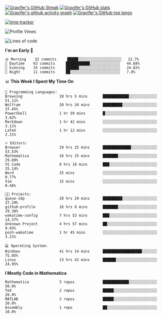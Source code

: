 <!--
**Gravifer/Gravifer** is a ✨ _special_ ✨ repository because its `README.md` (this file) appears on your GitHub profile.

Here are some ideas to get you started:

- 🔭 I’m currently working on ...
- 🌱 I’m currently learning ...
- 👯 I’m looking to collaborate on ...
- 🤔 I’m looking for help with ...
- 💬 Ask me about ...
- 📫 How to reach me: ...
- 😄 Pronouns: ...
- ⚡ Fun fact: ...
-->

<!-- ![Metrics](https://github.com/my-github-user/my-github-user/blob/main/github-metrics.svg) -->
[![Gravifer's GitHub Streak](https://github-readme-streak-stats.herokuapp.com/?user=Gravifer&theme=default&background=ffffff0a&border=00000000&stroke=80808080&currStreakNum=808080&sideNums=808080&sideLabels=808080&dates=808080)](https://github.com/DenverCoder1/github-readme-streak-stats)<!-- [![Contribution Stats](https://github-contribution-stats.vercel.app/api/?username=Gravifer)](https://github.com/LordDashMe/github-contribution-stats/) -->
[![Gravifer's GitHub stats](https://github-readme-stats.vercel.app/api?username=Gravifer&theme=default&bg_color=ffffff0a&text_color=808080&hide_border=true&show_icons=true&count_private=true)](https://github.com/anuraghazra/github-readme-stats)
[![Gravifer's github activity graph](https://activity-graph.herokuapp.com/graph?username=Gravifer&bg_color=ffffff0a&color=3080ed&line=5094f0&point=4d72f2&hide_border=true)](https://github.com/ashutosh00710/github-readme-activity-graph)
[![Gravifer's GitHub top langs](https://github-readme-stats.vercel.app/api/top-langs/?username=Gravifer&theme=default&bg_color=ffffff0a&text_color=808080&hide_border=true&show_icons=true&count_private=true&layout=compact)](https://github.com/anuraghazra/github-readme-stats)
<!-- [![Visitors](https://visitor-badge.glitch.me/badge?page_id=Gravifer.Gravifer)](https://github.com/Gravifer/) -->

[![time tracker](https://wakatime.com/badge/github/Gravifer/Gravifer.svg)](https://wakatime.com/badge/github/Gravifer/Gravifer)
<!--START_SECTION:waka-->
![Profile Views](http://img.shields.io/badge/Profile%20Views-11-blue)

![Lines of code](https://img.shields.io/badge/From%20Hello%20World%20I%27ve%20Written-112923%20lines%20of%20code-blue)

**I'm an Early 🐤** 

```text
🌞 Morning    32 commits     █████░░░░░░░░░░░░░░░░░░░░   22.7% 
🌆 Daytime    63 commits     ███████████░░░░░░░░░░░░░░   44.68% 
🌃 Evening    35 commits     ██████░░░░░░░░░░░░░░░░░░░   24.82% 
🌙 Night      11 commits     ██░░░░░░░░░░░░░░░░░░░░░░░   7.8%

```


📊 **This Week I Spent My Time On** 

```text
💬 Programming Languages: 
Browsing                 28 hrs 5 mins       ████████████░░░░░░░░░░░░░   51.11% 
Wolfram                  20 hrs 34 mins      █████████░░░░░░░░░░░░░░░░   37.45% 
PowerShell               1 hr 59 mins        █░░░░░░░░░░░░░░░░░░░░░░░░   3.62% 
Markdown                 1 hr 42 mins        ░░░░░░░░░░░░░░░░░░░░░░░░░   3.11% 
LaTeX                    1 hr 12 mins        ░░░░░░░░░░░░░░░░░░░░░░░░░   2.21%

🔥 Editors: 
Browser                  29 hrs 25 mins      █████████████░░░░░░░░░░░░   53.53% 
Mathematica              16 hrs 25 mins      ███████░░░░░░░░░░░░░░░░░░   29.89% 
VS Code                  8 hrs 19 mins       ███░░░░░░░░░░░░░░░░░░░░░░   15.14% 
Word                     25 mins             ░░░░░░░░░░░░░░░░░░░░░░░░░   0.77% 
Vim                      15 mins             ░░░░░░░░░░░░░░░░░░░░░░░░░   0.46%

🐱‍💻 Projects: 
queue-sdp                20 hrs 29 mins      █████████░░░░░░░░░░░░░░░░   37.29% 
github-profile           16 hrs 8 mins       ███████░░░░░░░░░░░░░░░░░░   29.38% 
wakatime-config          7 hrs 53 mins       ███░░░░░░░░░░░░░░░░░░░░░░   14.37% 
Unknown Project          4 hrs 57 mins       ██░░░░░░░░░░░░░░░░░░░░░░░   9.03% 
posh-wakatime            1 hr 45 mins        ░░░░░░░░░░░░░░░░░░░░░░░░░   3.21%

💻 Operating System: 
Windows                  41 hrs 14 mins      ██████████████████░░░░░░░   75.05% 
Linux                    13 hrs 42 mins      ██████░░░░░░░░░░░░░░░░░░░   24.95%

```

**I Mostly Code in Mathematica** 

```text
Mathematica              5 repos             ████████████░░░░░░░░░░░░░   50.0% 
TeX                      2 repos             █████░░░░░░░░░░░░░░░░░░░░   20.0% 
MATLAB                   2 repos             █████░░░░░░░░░░░░░░░░░░░░   20.0% 
Assembly                 1 repo              ██░░░░░░░░░░░░░░░░░░░░░░░   10.0%

```



<!--END_SECTION:waka-->
